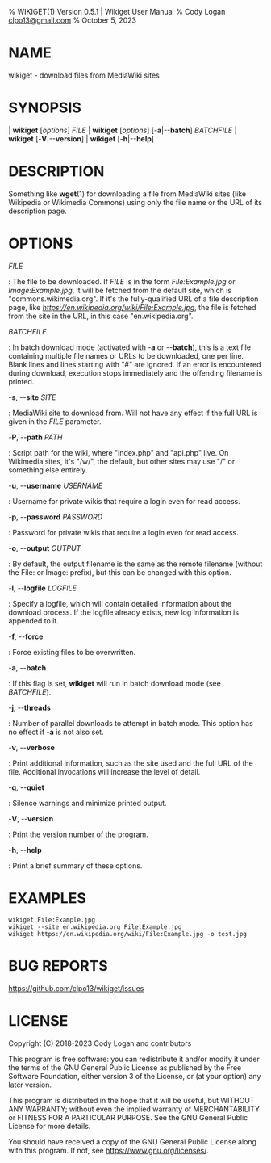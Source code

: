 % WIKIGET(1) Version 0.5.1 | Wikiget User Manual
% Cody Logan <clpo13@gmail.com>
% October 5, 2023

# NAME

wikiget - download files from MediaWiki sites

# SYNOPSIS

| **wikiget** \[*options*] *FILE*
| **wikiget** \[*options*] \[\-**a**|\-\-**batch**] *BATCHFILE*
| **wikiget** \[\-**V**|\-\-**version**]
| **wikiget** \[\-**h**|\-\-**help**]

# DESCRIPTION

Something like **wget**(1) for downloading a file from MediaWiki sites (like Wikipedia or Wikimedia Commons) using only
the file name or the URL of its description page.

# OPTIONS

*FILE*

:   The file to be downloaded. If *FILE* is in the form *File:Example.jpg* or *Image:Example.jpg*, it will be fetched
    from the default site, which is "commons.wikimedia.org". If it's the fully-qualified URL of a file description page,
    like *https://en.wikipedia.org/wiki/File:Example.jpg*, the file is fetched from the site in the URL, in this case
    "en.wikipedia.org".

*BATCHFILE*

:   In batch download mode (activated with \-**a** or \-\-**batch**), this is a text file containing multiple file names
    or URLs to be downloaded, one per line. Blank lines and lines starting with "#" are ignored. If an error is
    encountered during download, execution stops immediately and the offending filename is printed.

\-**s**, \-\-**site** *SITE*

:   MediaWiki site to download from. Will not have any effect if the full URL is given in the *FILE* parameter.

\-**P**, \-\-**path** *PATH*

:   Script path for the wiki, where "index.php" and "api.php" live. On Wikimedia sites, it's "/w/", the default, but
    other sites may use "/" or something else entirely.

\-**u**, \-\-**username** *USERNAME*

:   Username for private wikis that require a login even for read access.

\-**p**, \-\-**password** *PASSWORD*

:   Password for private wikis that require a login even for read access.

\-**o**, \-\-**output** *OUTPUT*

:   By default, the output filename is the same as the remote filename (without the File: or Image: prefix), but this
    can be changed with this option.

\-**l**, \-\-**logfile** *LOGFILE*

:   Specify a logfile, which will contain detailed information about the download process. If the logfile already
    exists, new log information is appended to it.

\-**f**, \-\-**force**

:   Force existing files to be overwritten.

\-**a**, \-\-**batch**

:   If this flag is set, **wikiget** will run in batch download mode (see *BATCHFILE*).

\-**j**, \-\-**threads**

:   Number of parallel downloads to attempt in batch mode. This option has no effect if \-**a** is not also set.

\-**v**, \-\-**verbose**

:   Print additional information, such as the site used and the full URL of the file. Additional invocations will
    increase the level of detail.

\-**q**, \-\-**quiet**

:   Silence warnings and minimize printed output.

\-**V**, \-\-**version**

:   Print the version number of the program.

\-**h**, \-\-**help**

:   Print a brief summary of these options.

# EXAMPLES

```
wikiget File:Example.jpg
wikiget --site en.wikipedia.org File:Example.jpg
wikiget https://en.wikipedia.org/wiki/File:Example.jpg -o test.jpg
```

# BUG REPORTS

https://github.com/clpo13/wikiget/issues

# LICENSE

Copyright (C) 2018-2023 Cody Logan and contributors

This program is free software: you can redistribute it and/or modify it under the terms of the GNU General Public
License as published by the Free Software Foundation, either version 3 of the License, or (at your option) any later
version.

This program is distributed in the hope that it will be useful, but WITHOUT ANY WARRANTY; without even the implied
warranty of MERCHANTABILITY or FITNESS FOR A PARTICULAR PURPOSE. See the GNU General Public License for more details.

You should have received a copy of the GNU General Public License along with this program. If not, see
https://www.gnu.org/licenses/.
